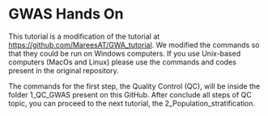 # GWAS Hands On

This tutorial is a modification of the tutorial at https://github.com/MareesAT/GWA_tutorial. We modified the commands so that they could be run on Windows computers. If you use Unix-based computers (MacOs and Linux) please use the commands and codes present in the original repository.

The commands for the first step, the Quality Control (QC), will be inside the folder 1_QC_GWAS present on this GitHub. After conclude all steps of QC topic, you can proceed to the next tutorial, the 2_Population_stratification.
